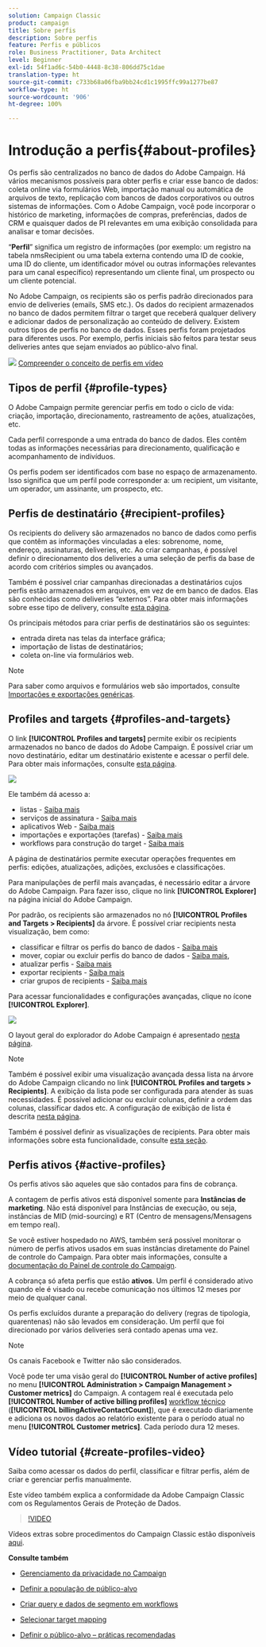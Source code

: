 ```yaml
---
solution: Campaign Classic
product: campaign
title: Sobre perfis
description: Sobre perfis
feature: Perfis e públicos
role: Business Practitioner, Data Architect
level: Beginner
exl-id: 54f1ad6c-54b0-4448-8c38-806dd75c1dae
translation-type: ht
source-git-commit: c733b68a06fba9bb24cd1c1995ffc99a1277be87
workflow-type: ht
source-wordcount: '906'
ht-degree: 100%

---
```


# Introdução a perfis{#about-profiles}

Os perfis são centralizados no banco de dados do Adobe Campaign. Há vários mecanismos possíveis para obter perfis e criar esse banco de dados: coleta online via formulários Web, importação manual ou automática de arquivos de texto, replicação com bancos de dados corporativos ou outros sistemas de informações. Com o Adobe Campaign, você pode incorporar o histórico de marketing, informações de compras, preferências, dados de CRM e quaisquer dados de PI relevantes em uma exibição consolidada para analisar e tomar decisões.

“**Perfil**” significa um registro de informações (por exemplo: um registro na tabela nmsRecipient ou uma tabela externa contendo uma ID de cookie, uma ID do cliente, um identificador móvel ou outras informações relevantes para um canal específico) representando um cliente final, um prospecto ou um cliente potencial.

No Adobe Campaign, os recipients são os perfis padrão direcionados para envio de deliveries (emails, SMS etc.). Os dados do recipient armazenados no banco de dados permitem filtrar o target que receberá qualquer delivery e adicionar dados de personalização ao conteúdo de delivery. Existem outros tipos de perfis no banco de dados. Esses perfis foram projetados para diferentes usos. Por exemplo, perfis iniciais são feitos para testar seus deliveries antes que sejam enviados ao público-alvo final.

![](assets/do-not-localize/how-to-video.png) [Compreender o conceito de perfis em vídeo](#create-profiles-video)

## Tipos de perfil {#profile-types}

O Adobe Campaign permite gerenciar perfis em todo o ciclo de vida: criação, importação, direcionamento, rastreamento de ações, atualizações, etc.

Cada perfil corresponde a uma entrada do banco de dados. Eles contêm todas as informações necessárias para direcionamento, qualificação e acompanhamento de indivíduos.

Os perfis podem ser identificados com base no espaço de armazenamento. Isso significa que um perfil pode corresponder a: um recipient, um visitante, um operador, um assinante, um prospecto, etc.

## Perfis de destinatário {#recipient-profiles}

Os recipients do delivery são armazenados no banco de dados como perfis que contêm as informações vinculadas a eles: sobrenome, nome, endereço, assinaturas, deliveries, etc. Ao criar campanhas, é possível definir o direcionamento dos deliveries a uma seleção de perfis da base de acordo com critérios simples ou avançados.

Também é possível criar campanhas direcionadas a destinatários cujos perfis estão armazenados em arquivos, em vez de em banco de dados. Elas são conhecidas como deliveries “externos”. Para obter mais informações sobre esse tipo de delivery, consulte [esta página](../../delivery/using/steps-defining-the-target-population.md#selecting-external-recipients).

Os principais métodos para criar perfis de destinatários são os seguintes:

* entrada direta nas telas da interface gráfica;
* importação de listas de destinatários;
* coleta on-line via formulários web.

>[!NOTE]
>
>Para saber como arquivos e formulários web são importados, consulte [Importações e exportações genéricas](../../platform/using/get-started-data-import-export.md).

## Profiles and targets {#profiles-and-targets}

O link **[!UICONTROL Profiles and targets]** permite exibir os recipients armazenados no banco de dados do Adobe Campaign. É possível criar um novo destinatário, editar um destinatário existente e acessar o perfil dele. Para obter mais informações, consulte [esta página](../../platform/using/editing-a-profile.md).

![](assets/d_ncs_user_interface_target_link.png)

Ele também dá acesso a:

* listas - [Saiba mais](../../platform/using/creating-and-managing-lists.md)
* serviços de assinatura - [Saiba mais](../../delivery/using/managing-subscriptions.md)
* aplicativos Web - [Saiba mais](../../web/using/about-web-applications.md)
* importações e exportações (tarefas) - [Saiba mais](../../platform/using/about-generic-imports-exports.md)
* workflows para construção do target - [Saiba mais](../../workflow/using/building-a-workflow.md#implementation-steps-)

A página de destinatários permite executar operações frequentes em perfis: edições, atualizações, adições, exclusões e classificações.

Para manipulações de perfil mais avançadas, é necessário editar a árvore do Adobe Campaign. Para fazer isso, clique no link **[!UICONTROL Explorer]** na página inicial do Adobe Campaign.

Por padrão, os recipients são armazenados no nó **[!UICONTROL Profiles and Targets > Recipients]** da árvore. É possível criar recipients nesta visualização, bem como:

* classificar e filtrar os perfis do banco de dados - [Saiba mais](../../platform/using/filtering-options.md)
* mover, copiar ou excluir perfis do banco de dados - [Saiba mais](../../platform/using/managing-profiles.md),
* atualizar perfis - [Saiba mais](../../platform/using/updating-data.md)
* exportar recipients - [Saiba mais](../../platform/using/exporting-and-importing-profiles.md)
* criar grupos de recipients - [Saiba mais](../../platform/using/creating-and-managing-lists.md)

Para acessar funcionalidades e configurações avançadas, clique no ícone **[!UICONTROL Explorer]**.

![](assets/d_ncs_user_interface01.png)

O layout geral do explorador do Adobe Campaign é apresentado [nesta página](../../platform/using/adobe-campaign-explorer.md).

>[!NOTE]
>
>Também é possível exibir uma visualização avançada dessa lista na árvore do Adobe Campaign clicando no link **[!UICONTROL Profiles and targets > Recipients]**. A exibição da lista pode ser configurada para atender às suas necessidades. É possível adicionar ou excluir colunas, definir a ordem das colunas, classificar dados etc. A configuração de exibição de lista é descrita [nesta página](../../platform/using/adobe-campaign-ui-lists.md).
>
>Também é possível definir as visualizações de recipients. Para obter mais informações sobre esta funcionalidade, consulte [esta seção](../../platform/using/access-management-folders.md).

## Perfis ativos {#active-profiles}

Os perfis ativos são aqueles que são contados para fins de cobrança.

A contagem de perfis ativos está disponível somente para **Instâncias de marketing**. Não está disponível para Instâncias de execução, ou seja, instâncias de MID (mid-sourcing) e RT (Centro de mensagens/Mensagens em tempo real).

Se você estiver hospedado no AWS, também será possível monitorar o número de perfis ativos usados em suas instâncias diretamente do Painel de controle do Campaign. Para obter mais informações, consulte a [documentação do Painel de controle do Campaign](https://experienceleague.adobe.com/docs/control-panel/using/performance-monitoring/active-profiles-monitoring.html?lang=pt-BR#performance-monitoring).

A cobrança só afeta perfis que estão **ativos**. Um perfil é considerado ativo quando ele é visado ou recebe comunicação nos últimos 12 meses por meio de qualquer canal.

Os perfis excluídos durante a preparação do delivery (regras de tipologia, quarentenas) não são levados em consideração. Um perfil que foi direcionado por vários deliveries será contado apenas uma vez.

>[!NOTE]
>
>Os canais Facebook e Twitter não são considerados.

Você pode ter uma visão geral do **[!UICONTROL Number of active profiles]** no menu **[!UICONTROL Administration > Campaign Management > Customer metrics]** do Campaign. A contagem real é executada pelo **[!UICONTROL Number of active billing profiles]** [workflow técnico](../../workflow/using/about-technical-workflows.md) (**[!UICONTROL billingActiveContactCount]**), que é executado diariamente e adiciona os novos dados ao relatório existente para o período atual no menu **[!UICONTROL Customer metrics]**. Cada período dura 12 meses.

## Vídeo tutorial {#create-profiles-video}

Saiba como acessar os dados do perfil, classificar e filtrar perfis, além de criar e gerenciar perfis manualmente.

Este vídeo também explica a conformidade da Adobe Campaign Classic com os Regulamentos Gerais de Proteção de Dados.

>[!VIDEO](https://video.tv.adobe.com/v/35611?quality=12)

Vídeos extras sobre procedimentos do Campaign Classic estão disponíveis [aqui](https://experienceleague.adobe.com/docs/campaign-classic-learn/tutorials/overview.html?lang=pt-BR).

**Consulte também**

* [Gerenciamento da privacidade no Campaign](https://helpx.adobe.com/br/campaign/kb/acc-privacy.html)

* [Definir a população de público-alvo](../../delivery/using/define-the-right-audience.md)

* [Criar query e dados de segmento em workflows](../../workflow/using/targeting-data.md)

* [Selecionar target mapping](../../delivery/using/selecting-a-target-mapping.md)

* [Definir o público-alvo – práticas recomendadas](../../delivery/using/define-the-right-audience.md)
